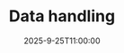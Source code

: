 ---
type: lecture
date: 2025-9-25T11:00:00
title: "Data handling"
lecture_type: Lecture
thumbnail: /static_files/presentations/lec.jpg
links:
- url: https://github.com/data-mining-UniPI/teaching25/tree/lectures/data_handling
  name: slides
hide_from_announcments: true
---